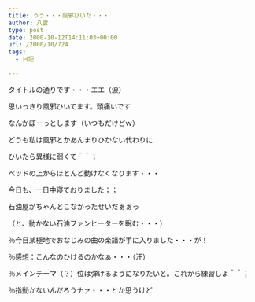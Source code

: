 ```yaml
---
title: うう・・・風邪ひいた・・・
author: 八雲
type: post
date: 2000-10-12T14:11:03+00:00
url: /2000/10/724
tags:
  - 日記

---
```

タイトルの通りです・・・エエ（涙）
  
思いっきり風邪ひいてます。頭痛いです
  
なんかぼーっとします（いつもだけどｗ）
  
どうも私は風邪とかあんまりひかない代わりに
  
ひいたら異様に弱くて＾＾；　
  
ベッドの上からほとんど動けなくなります・・・
  
今日も、一日中寝ておりました；；
  
石油屋がちゃんとこなかったせいだぁぁっ
  
（と、動かない石油ファンヒーターを睨む・・・）

％今日某極地でおなじみの曲の楽譜が手に入りました・・・が！
  
％感想：こんなのひけるのかなぁ・・・（汗）
  
％メインテーマ（？）位は弾けるようになりたいと。これから練習しよ＾＾；
  
％指動かないんだろうナァ・・・とか思うけど
